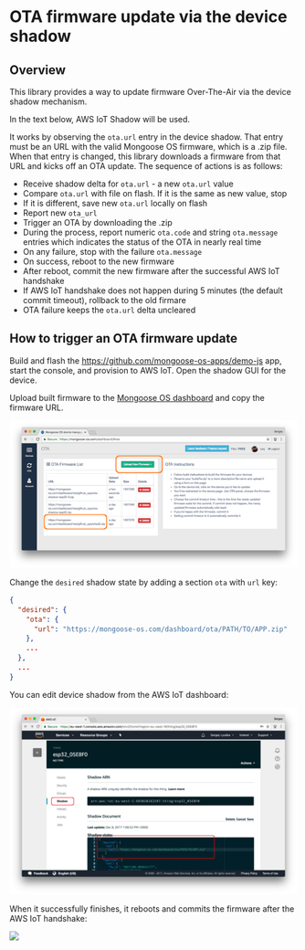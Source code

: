 # OTA firmware update via the device shadow


## Overview

This library provides a way to update firmware Over-The-Air via the device
shadow mechanism.

In the text below, AWS IoT Shadow will be used.

It works by observing the `ota.url` entry in the device shadow. That entry must
be an URL with the valid Mongoose OS firmware, which is a .zip file.
When that entry is changed, this library downloads a firmware from that
URL and kicks off an OTA update. The sequence of actions is as follows:

- Receive shadow delta for `ota.url` - a new `ota.url` value
- Compare `ota.url` with file on flash. If it is the same as new value, stop
- If it is different, save new `ota.url` locally on flash
- Report new `ota_url`
- Trigger an OTA by downloading the .zip
- During the process, report numeric `ota.code` and string `ota.message`
  entries which indicates the status of the OTA in nearly real time
- On any failure, stop with the failure `ota.message`
- On success, reboot to the new firmware
- After reboot, commit the new firmware after the successful AWS IoT handshake
- If AWS IoT handshake does not happen during 5 minutes (the default commit
  timeout), rollback to the old firmare
- OTA failure keeps the `ota.url` delta uncleared

## How to trigger an OTA firmware update

Build and flash the https://github.com/mongoose-os-apps/demo-js app,
start the console, and provision to AWS IoT. Open the shadow GUI for the
device.

Upload built firmware to the
[Mongoose OS dashboard](https://mongoose-os.com/docs/overview/dashboard.html)
and copy the firmware URL.

![](img1.png)

Change the `desired` shadow state by adding a section `ota` with `url` key:

```json
{
  "desired": {
    "ota": {
      "url": "https://mongoose-os.com/dashboard/ota/PATH/TO/APP.zip"
    },
    ...
  },
  ...
}
```

You can edit device shadow from the AWS IoT dashboard:

![](img2.png)

When it successfully finishes, it reboots and commits the firmware after the
AWS IoT handshake:

![](img3.gif)

